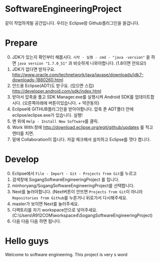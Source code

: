 SoftwareEngineeringProject
==========================
같이 작업하게될 공간입니다. 우리는 Eclipse랑 Github플러그인을 쓸겁니다.

# Prepare
0. JDK가 있는지 확인부터 해봅시다.
  `시작 - 실행 - cmd - "java -version"` 을 하면 `java version "1.7.0_51"` 과 비슷하게 나와야합니다. (1.8이면 안되요!)
1. JDK가 없다면 받자구요. http://www.oracle.com/technetwork/java/javase/downloads/jdk7-downloads-1880260.html
2. 안드용 Eclipse(ADT)도 받구요. (있으면 스킵) http://developer.android.com/sdk/index.html
3. 받아서 압축을 풀고 SDK Manager.exe를 실행시켜 Android SDK를 업데이트합시다. (오른쪽아래에 버튼이있습니다. + 약관동의)
4. Eclipse에 GITHUB플러그인을 받아야합니다. 압축 푼 ADT폴더 안에 eclipse/eclipse.exe가 있습니다. 실행!
5. 맨 위에 `Help - Install New Software`를 클릭.
6. Work With:창에 http://download.eclipse.org/egit/github/updates 를 적고 엔터를 치면.
7. 밑에 Collaboration이 뜹니다. 저걸 체크해서 설치하고 Eclipse를 껏다 켭니다.

# Develop
0. Eclipse에서 `File - Import - Git - Projects from Git`를 누르고
1. 검색창에 SogangSoftwareEngineeringProject 를 칩니다.
2. minhoryang/SogangSoftwareEngineeringProject를 선택합니다.
3. Next를 눌러야합니다. (Next버튼이 안뜨면 `Projects from Git`이 아니라 `Repositories from Github`를 누른거니 뒤로가서 다시해주세요.
4. master가 보이면 Next를 눌러주세요.
5. 디렉토리를 자기 workspace안으로 넣어주세요. (C:\Users\R912COM\workspace4\SogangSoftwareEngineeringProject)
6. 다음 다음 다음 하면 됩니다.

# Hello guys
Welcome to software engineering. This project is very s word
